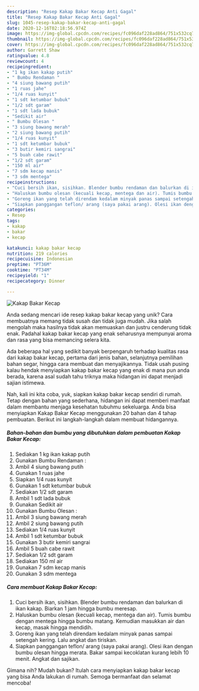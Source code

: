 ```yaml
---
description: "Resep Kakap Bakar Kecap Anti Gagal"
title: "Resep Kakap Bakar Kecap Anti Gagal"
slug: 1045-resep-kakap-bakar-kecap-anti-gagal
date: 2020-12-16T02:18:56.974Z
image: https://img-global.cpcdn.com/recipes/fc096daf228ad864/751x532cq70/kakap-bakar-kecap-foto-resep-utama.jpg
thumbnail: https://img-global.cpcdn.com/recipes/fc096daf228ad864/751x532cq70/kakap-bakar-kecap-foto-resep-utama.jpg
cover: https://img-global.cpcdn.com/recipes/fc096daf228ad864/751x532cq70/kakap-bakar-kecap-foto-resep-utama.jpg
author: Garrett Shaw
ratingvalue: 4.8
reviewcount: 4
recipeingredient:
- "1 kg ikan kakap putih"
- " Bumbu Rendaman "
- "4 siung bawang putih"
- "1 ruas jahe"
- "1/4 ruas kunyit"
- "1 sdt ketumbar bubuk"
- "1/2 sdt garam"
- "1 sdt lada bubuk"
- "Sedikit air"
- " Bumbu Olesan "
- "3 siung bawang merah"
- "2 siung bawang putih"
- "1/4 ruas kunyit"
- "1 sdt ketumbar bubuk"
- "3 butir kemiri sangrai"
- "5 buah cabe rawit"
- "1/2 sdt garam"
- "150 ml air"
- "7 sdm kecap manis"
- "3 sdm mentega"
recipeinstructions:
- "Cuci bersih ikan, sisihkan. Blender bumbu rendaman dan balurkan di ikan kakap. Biarkan 1 jam hingga bumbu meresap."
- "Haluskan bumbu olesan (kecuali kecap, mentega dan air). Tumis bumbu dengan mentega hingga bumbu matang. Kemudian masukkan air dan kecap, masak hingga mendidih."
- "Goreng ikan yang telah direndam kedalam minyak panas sampai setengah kering. Lalu angkat dan tiriskan."
- "Siapkan panggangan teflon/ arang (saya pakai arang). Olesi ikan dengan bumbu olesan hingga merata. Bakar sampai kecoklatan kurang lebih 10 menit. Angkat dan sajikan."
categories:
- Resep
tags:
- kakap
- bakar
- kecap

katakunci: kakap bakar kecap 
nutrition: 219 calories
recipecuisine: Indonesian
preptime: "PT36M"
cooktime: "PT34M"
recipeyield: "1"
recipecategory: Dinner

---
```



![Kakap Bakar Kecap](https://img-global.cpcdn.com/recipes/fc096daf228ad864/751x532cq70/kakap-bakar-kecap-foto-resep-utama.jpg)

Anda sedang mencari ide resep kakap bakar kecap yang unik? Cara membuatnya memang tidak susah dan tidak juga mudah. Jika salah mengolah maka hasilnya tidak akan memuaskan dan justru cenderung tidak enak. Padahal kakap bakar kecap yang enak seharusnya mempunyai aroma dan rasa yang bisa memancing selera kita.

Ada beberapa hal yang sedikit banyak berpengaruh terhadap kualitas rasa dari kakap bakar kecap, pertama dari jenis bahan, selanjutnya pemilihan bahan segar, hingga cara membuat dan menyajikannya. Tidak usah pusing kalau hendak menyiapkan kakap bakar kecap yang enak di mana pun anda berada, karena asal sudah tahu triknya maka hidangan ini dapat menjadi sajian istimewa.




Nah, kali ini kita coba, yuk, siapkan kakap bakar kecap sendiri di rumah. Tetap dengan bahan yang sederhana, hidangan ini dapat memberi manfaat dalam membantu menjaga kesehatan tubuhmu sekeluarga. Anda bisa menyiapkan Kakap Bakar Kecap menggunakan 20 bahan dan 4 tahap pembuatan. Berikut ini langkah-langkah dalam membuat hidangannya.

<!--inarticleads1-->

##### Bahan-bahan dan bumbu yang dibutuhkan dalam pembuatan Kakap Bakar Kecap:

1. Sediakan 1 kg ikan kakap putih
1. Gunakan  Bumbu Rendaman :
1. Ambil 4 siung bawang putih
1. Gunakan 1 ruas jahe
1. Siapkan 1/4 ruas kunyit
1. Gunakan 1 sdt ketumbar bubuk
1. Sediakan 1/2 sdt garam
1. Ambil 1 sdt lada bubuk
1. Gunakan Sedikit air
1. Gunakan  Bumbu Olesan :
1. Ambil 3 siung bawang merah
1. Ambil 2 siung bawang putih
1. Sediakan 1/4 ruas kunyit
1. Ambil 1 sdt ketumbar bubuk
1. Gunakan 3 butir kemiri sangrai
1. Ambil 5 buah cabe rawit
1. Sediakan 1/2 sdt garam
1. Sediakan 150 ml air
1. Gunakan 7 sdm kecap manis
1. Gunakan 3 sdm mentega




<!--inarticleads2-->

##### Cara membuat Kakap Bakar Kecap:

1. Cuci bersih ikan, sisihkan. Blender bumbu rendaman dan balurkan di ikan kakap. Biarkan 1 jam hingga bumbu meresap.
1. Haluskan bumbu olesan (kecuali kecap, mentega dan air). Tumis bumbu dengan mentega hingga bumbu matang. Kemudian masukkan air dan kecap, masak hingga mendidih.
1. Goreng ikan yang telah direndam kedalam minyak panas sampai setengah kering. Lalu angkat dan tiriskan.
1. Siapkan panggangan teflon/ arang (saya pakai arang). Olesi ikan dengan bumbu olesan hingga merata. Bakar sampai kecoklatan kurang lebih 10 menit. Angkat dan sajikan.




Gimana nih? Mudah bukan? Itulah cara menyiapkan kakap bakar kecap yang bisa Anda lakukan di rumah. Semoga bermanfaat dan selamat mencoba!
